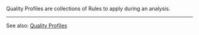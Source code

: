 Quality Profiles are collections of Rules to apply during an analysis.

---

See also: [Quality Profiles](https://docs.codescan.io/hc/en-us/articles/360023045412-Customising-Quality-Profiles)
